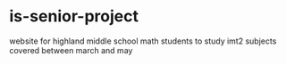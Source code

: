 # is-senior-project
website for highland middle school math students to study imt2 subjects covered between march and may
